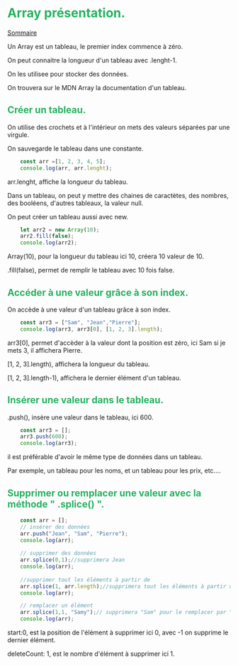 
# <div style="color: #26B260">**Array présentation.**</div>

[Sommaire](./00-Sommaire.md)

Un Array est un tableau, le premier index commence à zéro.

On peut connaitre la longueur d'un tableau avec .lenght-1.

On les utilisee pour stocker des données.

On trouvera sur le MDN Array la documentation d'un tableau.

## <span style="color: #26B260">**Créer un tableau.**</span>

On utilise des crochets et à l'intérieur on mets des valeurs séparées par une virgule.

On sauvegarde le tableau dans une constante.

```javascript
    const arr =[1, 2, 3, 4, 5];
    console.log(arr, arr.lenght);
```

arr.lenght, affiche la longueur du tableau.

Dans un tableau, on peut y mettre des chaines de caractètes, des nombres, des booléens, d'autres tableaux, la valeur null.

On peut créer un tableau aussi avec new.

```javascript
    let arr2 = new Array(10);
    arr2.fill(false);
    console.log(arr2);
```

Array(10), pour la longueur du tableau ici 10, créera 10 valeur de 10.

.fill(false), permet de remplir le tableau avec 10 fois false.

## <span style="color: #26B260">**Accéder à une valeur grâce à son index.**</span>

On accède à une valeur d'un tableau grâce à son index.

```javascript
    const arr3 = ["Sam", "Jean","Pierre"];
    console.log(arr3, arr3[0], [1, 2, 3].length);
```

arr3[0], permet d'accèder à la valeur dont la position est zéro, ici Sam si je mets 3, il affichera Pierre.

[1, 2, 3].length), affichera la longueur du tableau.

[1, 2, 3].length-1), affichera le dernier élément d'un tableau.

## <span style="color: #26B260">**Insérer une valeur dans le tableau.**</span>

.push(), insère une valeur dans le tableau, ici 600.

```javascript
    const arr3 = [];
    arr3.push(600);
    console.log(arr3);
```

il est préférable d'avoir le même type de données dans un tableau.

Par exemple, un tableau pour les noms, et un tableau pour les prix, etc....

## <span style="color: #26B260">**Supprimer ou remplacer une valeur avec la méthode " .splice() ".**</span>

```javascript
    const arr = [];
    // insérer des données
    arr.push("Jean", "Sam", "Pierre");
    console.log(arr);
    
    // supprimer des données
    arr.splice(0,1);//supprimera Jean
    console.log(arr);
    
    //supprimer tout les éléments à partir de 
    arr.splice(1, arr.length);//supprimera tout les éléments à partir de Sam, jusqu'à la fin du tableau.
    console.log(arr);

    // remplacer un élément
    arr.splice(1,1, "Samy");// supprimera "Sam" pour le remplacer par "Samy"
    console.log(arr);
```

start:0, est la position de l'élément à supprimer ici 0, avec -1 on supprime le dernier élément.

deleteCount: 1, est le nombre d'élément à supprimer ici 1.
